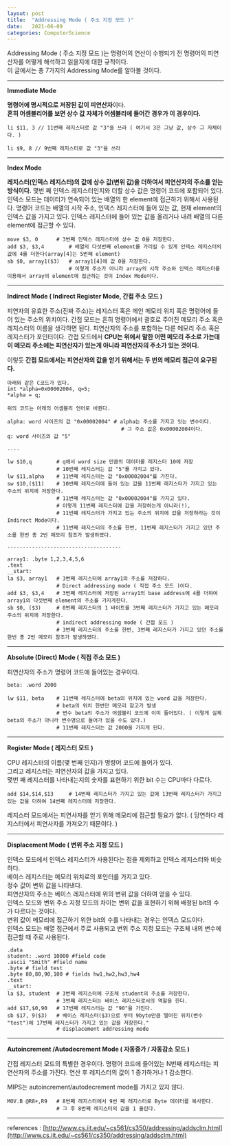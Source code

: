 ```yaml
---
layout: post
title:  "Addressing Mode ( 주소 지정 모드 )"
date:   2021-06-09
categories: ComputerScience
---
```


Addressing Mode ( 주소 지정 모드 )는 명령어의 연산이 수행되기 전 명령어의 피연산자를 어떻게 해석하고 읽을지에 대한 규칙이다.      
이 글에서는 총 7가지의 Addressing Mode를 알아볼 것이다.           

------------------------------------------------                  

**Immediate Mode**               

**명령어에 명시적으로 저장된 값이 피연산자**이다.     
**흔히 어셈블리어를 보면 상수 값 자체가 어셈블리에 들어간 경우가 이 경우이다.**             

```
li $11, 3 // 11번째 레지스터로 값 "3"을 쓰라 ( 여기서 3은 그냥 값, 상수 그 자체이다. )

li $9, 8 // 9번째 레지스터로 값 "3"을 쓰라
```

------------------------------------------------                    

**Index Mode**                       

**레지스터(인덱스 레지스터)의 값에 상수 값(변위 값)을 더하여서 피연산자의 주소를 얻는 방식이다.** 몇번 째 인덱스 레지스터인지와 더할 상수 값은 명령어 코드에 포함되어 있다. 인덱스 모드는 데이터가 연속되어 있는 배열의 한 element에 접근하기 위해서 사용된다. 명령어 코드는 배열의 시작 주소, 인덱스 레지스터에 들어 있는 값, 현재 element의 인덱스 값을 가지고 있다. 인덱스 레지스터에 들어 있는 값을 올리거나 내려 배열의 다른 element에 접근할 수 있다.        

```
move $3, 0 		# 3번째 인덱스 레지스터에 상수 값 0을 저장한다.      
add $3, $3,4 		# 배열의 다섯번째 element를 가리킬 수 있게 인덱스 레지스터의 값에 4를 더한다(array[4]는 5번째 element)                  
sb $0, array1($3) 	# array1[4]에 값 0을 저장한다.
			        # 이렇게 주소가 아니라 array의 시작 주소와 인덱스 레지스터를 이용해서 array의 element에 접근하는 것이 Index Mode이다.   
```

------------------------------------------------                  

**Indirect Mode ( Indirect Register Mode, 간접 주소 모드 )**             

피연자의 유효한 주소(진짜 주소)는 레지스터 혹은 메인 메모리 위치 혹은 명령어에 들어 있는 주소의 위치이다. 간접 모드는 흔히 명령어에서 괄호로 주어진 메모리 주소 혹은 레지스터의 이름을 생각하면 된다. 피연산자의 주소를 포함하는 다른 메모리 주소 혹은 레지스터가 포인터이다. 간접 모드에서 **CPU는 위에서 말한 어떤 메모리 주소로 가는데 이 메모리 주소에는 피연산자가 있는게 아니라 피연산자의 주소가 있는 것이다.**                 

이렇듯 **간접 모드에서는 피연산자의 값을 얻기 위해서는 두 번의 메모리 접근이 요구된다.**           

```
아래와 같은 C코드가 있다.
int *alpha=0x00002004, q=5;
*alpha = q;

위의 코드는 아래의 어셈블리 언어로 바뀐다.

alpha: word 사이즈의 값 "0x00002004" # alpha는 주소를 가지고 잇는 변수이다.
                                     # 그 주소 값은 0x00002004이다.
q: word 사이즈의 값 "5"

....

lw $10,q 	    # q에서 word size 만큼의 데이터를 레지스터 10에 저장
		        # 10번째 레지스터는 값 "5"를 가지고 있다.
lw $11,alpha 	# 11번째 레지스터는 값 "0x00002004"를 가진다.
sw $10,($11) 	# 10번째 레지스터에 들어 있는 값을 11번째 레지스터가 가지고 있는 주소의 위치에 저장한다.
		        # 11번째 레지스터는 값 "0x00002004"를 가지고 있다.
		        # 이렇게 11번째 레지스터에 값을 저장하는게 아니라(!), 
                # 11번쨰 레지스터가 가지고 있는 주소의 위치에 값을 저장하라는 것이 Indirect Mode이다.
                # 11번째 레지스터의 주소를 한번, 11번째 레지스터가 가지고 있던 주소를 한번 총 2번 메모리 참조가 발생하였다.

-------------------------------------

array1: .byte 1,2,3,4,5,6
.text
__start:
la $3, array1 	# 3번째 레지스터에 array1의 주소를 저장하다. 
                # Direct addressing mode ( 직접 주소 모드 )이다.
add $3, $3,4 	# 3번째 레지스터에 저장된 array1의 base address에 4를 더하여 array1의 다섯번째 element의 주소를 가지게한다.
sb $0, ($3) 	# 0번째 레지스터의 1 바이트를 3번째 레지스터가 가지고 있는 메모리 주소의 위치에 저장한다.
		        # indirect addressing mode ( 간접 모드 )
                # 3번째 레지스터의 주소를 한번, 3번째 레지스터가 가지고 있던 주소를 한번 총 2번 메모리 참조가 발생하였다.
```

------------------------------------------------                  

**Absolute (Direct) Mode ( 직접 주소 모드 )**        

피연산자의 주소가 명령어 코드에 들어있는 경우이다.           

```
beta: .word 2000

lw $11, beta 	# 11번째 레지스터에 beta의 위치에 있는 word 값을 저장한다. 
                # beta의 위치 한번만 메모리 참고가 발생
		        # 변수 beta의 주소가 어셈블리 코드에 이미 들어있다. ( 이렇게 실제 beta의 주소가 아니라 변수명으로 들어가 있을 수도 있다.)
		        # 11번째 레지스터는 값 2000을 가지게 된다.
```

------------------------------------------------                  

**Register Mode ( 레지스터 모드 )**      

CPU 레지스터의 이름(몇 번째 인지)가 명령어 코드에 들어가 있다.             
그리고 레지스터는 피연산자의 값을 가지고 있다.      
몇번 째 레지스터를 나타내는지의 숫자를 표현하기 위한 bit 수는 CPU마다 다르다.       

```
add $14,$14,$13     # 14번째 레지스터가 가지고 있는 값에 13번째 레지스터가 가지고 있는 값을 더하여 14번째 레지스터에 저장한다.
```

레지스터 모드에서는 피연사자를 얻기 위해 메모리에 접근할 필요가 없다. ( 당연하다 레지스터에서 피연사자를 가져오기 때문이다. )      

------------------------------------------------                  

**Displacement Mode ( 변위 주소 지정 모드 )**       

인덱스 모드에서 인덱스 레지스터가 사용된다는 점을 제외하고 인덱스 레지스터와 비슷하다.            
베이스 레지스터는 메모리 위치로의 포인터를 가지고 있다.         
정수 값이 변위 값을 나타낸다.              
피연산자의 주소는 베이스 레지스터에 위의 변위 값을 더하여 얻을 수 있다.              
인덱스 모드와 변위 주소 지정 모드의 차이는 변위 값을 표현하기 위해 배정된 bit의 수가 다르다는 것이다.         
변위 값이 메모리에 접근하기 위한 bit의 수를 나타내는 경우는 인덱스 모드이다.      
인덱스 모드는 배열 접근에서 주로 사용되고 변위 주소 지정 모드는 구조체 내의 변수에 접근할 때 주로 사용된다.               

```
.data
student: .word 10000 #field code
.ascii "Smith" #field name
.byte # field test
.byte 80,80,90,100 # fields hw1,hw2,hw3,hw4
.text
__start:
la $3, student 	# 3번째 레지스터에 구조체 student의 주소를 저장한다.
		        # 3번쨰 레지스터는 베이스 레지스터로서의 역할을 한다.
add $17,$0,90 	# 17번째 레지스터는 값 "90"을 가진다.
sb $17, 9($3) 	# 베이스 레지스터($3)으로 부터 9byte만큼 떨어진 위치(변수 "test")에 17번째 레지스터가 가지고 있는 값을 저장한다."
		        # displacement addressing mode
```

------------------------------------------------                  

**Autoincrement /Autodecrement Mode ( 자동증가 / 자동감소 모드 )**           

간접 레지스터 모드의 특별한 경우이다. 명령어 코드에 들어있는 N번째 레지스터는 피연산자의 주소를 가진다. 연산 후 레지스터의 값이 1 증가하거나 1 감소한다.                

MIPS는 autoincrement/autodecrement mode를 가지고 있지 않다.                          

```
MOV.B @R8+,R9   # 8번째 레지스터에서 9번 째 레지스터로 Byte 데이터를 복사한다.
                # 그 후 8번째 레지스터의 값을 1 올린다.
```

------------------------------------------------                  

references : [http://www.cs.iit.edu/~cs561/cs350/addressing/addsclm.html](http://www.cs.iit.edu/~cs561/cs350/addressing/addsclm.html)       
